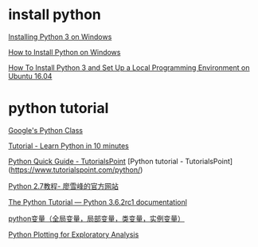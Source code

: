 # install python

[Installing Python 3 on Windows](https://python-guide-pt-br.readthedocs.io/en/latest/starting/install3/win/) 

[How to Install Python on Windows](https://www.howtogeek.com/197947/how-to-install-python-on-windows/)

[How To Install Python 3 and Set Up a Local Programming Environment on Ubuntu 16.04](https://www.digitalocean.com/community/tutorials/how-to-install-python-3-and-set-up-a-local-programming-environment-on-ubuntu-16-04)

# python tutorial

[Google's Python Class]()

[Tutorial - Learn Python in 10 minutes](https://www.stavros.io/tutorials/python/)

[Python Quick Guide - TutorialsPoint](https://www.tutorialspoint.com/python/python_quick_guide.htm)
[Python tutorial - TutorialsPoint] (https://www.tutorialspoint.com/python/) 

[Python 2.7教程- 廖雪峰的官方网站](http://www.liaoxuefeng.com/wiki/001374738125095c955c1e6d8bb493182103fac9270762a000)

[The Python Tutorial — Python 3.6.2rc1 documentationl](https://docs.python.org/3/tutorial/)

[python变量（全局变量，局部变量，类变量，实例变量）](http://www.imooc.com/article/14652)

[Python Plotting for Exploratory Analysis](http://pythonplot.com/#stacked-bar-chart)
